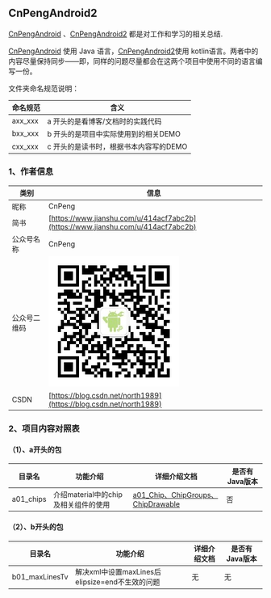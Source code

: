 ## CnPengAndroid2
[CnPengAndroid](https://github.com/CnPeng/CnPengAndroid.git) 
、[CnPengAndroid2](https://github.com/CnPeng/CnPengAndroid2.git) 都是对工作和学习的相关总结.

[CnPengAndroid](https://github.com/CnPeng/CnPengAndroid.git) 
 使用 Java 语言，[CnPengAndroid2](https://github.com/CnPeng/CnPengAndroid2.git)使用 kotlin语言。两者中的内容尽量保持同步——即，同样的问题尽量都会在这两个项目中使用不同的语言编写一份。

文件夹命名规范说明：

命名规范|含义
---|---
axx_xxx | a 开头的是看博客/文档时的实践代码
bxx_xxx | b 开头的是项目中实际使用到的相关DEMO
cxx_xxx | c 开头的是读书时，根据书本内容写的DEMO

### 1、作者信息
类别|信息 
---|---
昵称|CnPeng
简书|[https://www.jianshu.com/u/414acf7abc2b](https://www.jianshu.com/u/414acf7abc2b)
公众号名称|CnPeng
公众号二维码|![](公众号二维码.png)
CSDN|[https://blog.csdn.net/north1989](https://blog.csdn.net/north1989)




### 2、项目内容对照表

#### （1）、a开头的包
目录名|功能介绍|详细介绍文档|是否有Java版本
---|---|---|---
a01_chips|介绍material中的chip及相关组件的使用|[a01_Chip、ChipGroups、ChipDrawable](https://www.jianshu.com/p/d64a75ec7c74)|否










#### （2）、b开头的包
目录名|功能介绍|详细介绍文档|是否有Java版本
---|---|---|---
b01_maxLinesTv | 解决xml中设置maxLines后elipsize=end不生效的问题|无|无